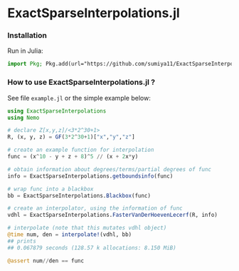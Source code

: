 # ExactSparseInterpolations.jl

### Installation

Run in Julia:

```julia
import Pkg; Pkg.add(url="https://github.com/sumiya11/ExactSparseInterpolations.jl")
```

### How to use ExactSparseInterpolations.jl ?

See file `example.jl` or the simple example below:

```julia
using ExactSparseInterpolations
using Nemo

# declare Z[x,y,z]/<3*2^30+1>
R, (x, y, z) = GF(3*2^30+1)["x","y","z"]

# create an example function for interpolation
func = (x^10 - y + z + 8)^5 // (x + 2x*y)

# obtain information about degrees/terms/partial degrees of func
info = ExactSparseInterpolations.getboundsinfo(func)

# wrap func into a blackbox
bb = ExactSparseInterpolations.Blackbox(func)

# create an interpolator, using the information of func
vdhl = ExactSparseInterpolations.FasterVanDerHoevenLecerf(R, info)

# interpolate (note that this mutates vdhl object)
@time num, den = interpolate!(vdhl, bb)
## prints
## 0.067879 seconds (128.57 k allocations: 8.150 MiB)

@assert num//den == func

```
